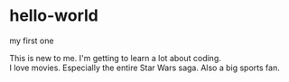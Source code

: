 # hello-world
my first one

This is new to me.  I'm getting to learn a lot about coding.  
I love movies.  Especially the entire Star Wars saga.  Also a big sports fan.
